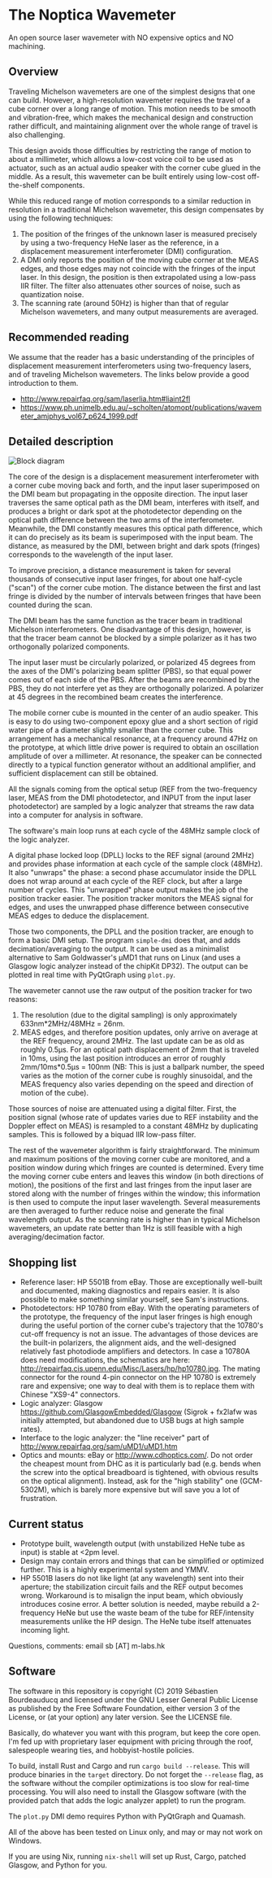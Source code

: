 The Noptica Wavemeter
=====================

An open source laser wavemeter with NO expensive optics and NO machining.


Overview
--------

Traveling Michelson wavemeters are one of the simplest designs that one can build. However, a high-resolution wavemeter requires the travel of a cube corner over a long range of motion. This motion needs to be smooth and vibration-free, which makes the mechanical design and construction rather difficult, and maintaining alignment over the whole range of travel is also challenging.

This design avoids those difficulties by restricting the range of motion to about a millimeter, which allows a low-cost voice coil to be used as actuator, such as an actual audio speaker with the corner cube glued in the middle. As a result, this wavemeter can be built entirely using low-cost off-the-shelf components.

While this reduced range of motion corresponds to a similar reduction in resolution in a traditional Michelson wavemeter, this design compensates by using the following techniques:

1. The position of the fringes of the unknown laser is measured precisely by using a two-frequency HeNe laser as the reference, in a displacement measurement interferometer (DMI) configuration.
2. A DMI only reports the position of the moving cube corner at the MEAS edges, and those edges may not coincide with the fringes of the input laser. In this design, the position is then extrapolated using a low-pass IIR filter. The filter also attenuates other sources of noise, such as quantization noise.
3. The scanning rate (around 50Hz) is higher than that of regular Michelson wavemeters, and many output measurements are averaged.


Recommended reading
-------------------

We assume that the reader has a basic understanding of the principles of displacement measurement interferometers using two-frequency lasers, and of traveling Michelson wavemeters. The links below provide a good introduction to them.

* http://www.repairfaq.org/sam/laserlia.htm#liaint2fl
* https://www.ph.unimelb.edu.au/~scholten/atomopt/publications/wavemeter_amjphys_vol67_p624_1999.pdf


Detailed description
--------------------

![Block diagram](diagram.png)

The core of the design is a displacement measurement interferometer with a corner cube moving back and forth, and the input laser superimposed on the DMI beam but propagating in the opposite direction. The input laser traverses the same optical path as the DMI beam, interferes with itself, and produces a bright or dark spot at the photodetector depending on the optical path difference between the two arms of the interferometer. Meanwhile, the DMI constantly measures this optical path difference, which it can do precisely as its beam is superimposed with the input beam. The distance, as measured by the DMI, between bright and dark spots (fringes) corresponds to the wavelength of the input laser.

To improve precision, a distance measurement is taken for several thousands of consecutive input laser fringes, for about one half-cycle ("scan") of the corner cube motion. The distance between the first and last fringe is divided by the number of intervals between fringes that have been counted during the scan.

The DMI beam has the same function as the tracer beam in traditional Michelson interferometers. One disadvantage of this design, however, is that the tracer beam cannot be blocked by a simple polarizer as it has two orthogonally polarized components.

The input laser must be circularly polarized, or polarized 45 degrees from the axes of the DMI's polarizing beam splitter (PBS), so that equal power comes out of each side of the PBS. After the beams are recombined by the PBS, they do not interfere yet as they are orthogonally polarized. A polarizer at 45 degrees in the recombined beam creates the interference.

The mobile corner cube is mounted in the center of an audio speaker. This is easy to do using two-component epoxy glue and a short section of rigid water pipe of a diameter slightly smaller than the corner cube. This arrangement has a mechanical resonance, at a frequency around 47Hz on the prototype, at which little drive power is required to obtain an oscillation amplitude of over a millimeter. At resonance, the speaker can be connected directly to a typical function generator without an additional amplifier, and sufficient displacement can still be obtained.

All the signals coming from the optical setup (REF from the two-frequency laser, MEAS from the DMI photodetector, and INPUT from the input laser photodetector) are sampled by a logic analyzer that streams the raw data into a computer for analysis in software.

The software's main loop runs at each cycle of the 48MHz sample clock of the logic analyzer.

A digital phase locked loop (DPLL) locks to the REF signal (around 2MHz) and provides phase information at each cycle of the sample clock (48MHz). It also "unwraps" the phase: a second phase accumulator inside the DPLL does not wrap around at each cycle of the REF clock, but after a large number of cycles. This "unwrapped" phase output makes the job of the position tracker easier. The position tracker monitors the MEAS signal for edges, and uses the unwrapped phase difference between consecutive MEAS edges to deduce the displacement.

Those two components, the DPLL and the position tracker, are enough to form a basic DMI setup. The program ``simple-dmi`` does that, and adds decimation/averaging to the output. It can be used as a minimalist alternative to Sam Goldwasser's µMD1 that runs on Linux (and uses a Glasgow logic analyzer instead of the chipKit DP32). The output can be plotted in real time with PyQtGraph using ``plot.py``.

The wavemeter cannot use the raw output of the position tracker for two reasons:

1. The resolution (due to the digital sampling) is only approximately 633nm\*2MHz/48MHz = 26nm.
2. MEAS edges, and therefore position updates, only arrive on average at the REF frequency, around 2MHz. The last update can be as old as roughly 0.5µs. For an optical path displacement of 2mm that is traveled in 10ms, using the last position introduces an error of roughly 2mm/10ms\*0.5µs = 100nm (NB: This is just a ballpark number, the speed varies as the motion of the corner cube is roughly sinusoidal, and the MEAS frequency also varies depending on the speed and direction of motion of the cube).

Those sources of noise are attenuated using a digital filter. First, the position signal (whose rate of updates varies due to REF instability and the Doppler effect on MEAS) is resampled to a constant 48MHz by duplicating samples. This is followed by a biquad IIR low-pass filter.

The rest of the wavemeter algorithm is fairly straightforward. The minimum and maximum positions of the moving corner cube are monitored, and a position window during which fringes are counted is determined. Every time the moving corner cube enters and leaves this window (in both directions of motion), the positions of the first and last fringes from the input laser are stored along with the number of fringes within the window; this information is then used to compute the input laser wavelength. Several measurements are then averaged to further reduce noise and generate the final wavelength output. As the scanning rate is higher than in typical Michelson wavemeters, an update rate better than 1Hz is still feasible with a high averaging/decimation factor.


Shopping list
-------------

* Reference laser: HP 5501B from eBay. Those are exceptionally well-built and documented, making diagnostics and repairs easier. It is also possible to make something similar yourself, see Sam's instructions.
* Photodetectors: HP 10780 from eBay. With the operating parameters of the prototype, the frequency of the input laser fringes is high enough during the useful portion of the corner cube's trajectory that the 10780's cut-off frequency is not an issue. The advantages of those devices are the built-in polarizers, the alignment aids, and the well-designed relatively fast photodiode amplifiers and detectors. In case a 10780A does need modifications, the schematics are here: http://repairfaq.cis.upenn.edu/Misc/Lasers/hp/hp10780.jpg. The mating connector for the round 4-pin connector on the HP 10780 is extremely rare and expensive; one way to deal with them is to replace them with Chinese "XS9-4" connectors.
* Logic analyzer: Glasgow https://github.com/GlasgowEmbedded/Glasgow (Sigrok + fx2lafw was initially attempted, but abandoned due to USB bugs at high sample rates).
* Interface to the logic analyzer: the "line receiver" part of http://www.repairfaq.org/sam/uMD1/uMD1.htm
* Optics and mounts: eBay or http://www.cdhoptics.com/. Do not order the cheapest mount from DHC as it is particularly bad (e.g. bends when the screw into the optical breadboard is tightened, with obvious results on the optical alignment). Instead, ask for the "high stability" one (GCM-5302M), which is barely more expensive but will save you a lot of frustration.


Current status
--------------

* Prototype built, wavelength output (with unstabilized HeNe tube as input) is stable at <2pm level.
* Design may contain errors and things that can be simplified or optimized further. This is a highly experimental system and YMMV.
* HP 5501B lasers do not like light (at any wavelength) sent into their aperture; the stabilization circuit fails and the REF output becomes wrong. Workaround is to misalign the input beam, which obviously introduces cosine error. A better solution is needed, maybe rebuild a 2-frequency HeNe but use the waste beam of the tube for REF/intensity measurements unlike the HP design. The HeNe tube itself attenuates incoming light.

Questions, comments: email sb [AT] m-labs.hk


Software
--------

The software in this repository is copyright (C) 2019 Sébastien Bourdeauducq and licensed under the GNU Lesser General Public License as published by the Free Software Foundation, either version 3 of the License, or (at your option) any later version. See the LICENSE file.

Basically, do whatever you want with this program, but keep the core open. I'm fed up with proprietary laser equipment with pricing through the roof, salespeople wearing ties, and hobbyist-hostile policies.

To build, install Rust and Cargo and run ``cargo build --release``. This will produce binaries in the ``target`` directory. Do not forget the ``--release`` flag, as the software without the compiler optimizations is too slow for real-time processing. You will also need to install the Glasgow software (with the provided patch that adds the logic analyzer applet) to run the program.

The ``plot.py`` DMI demo requires Python with PyQtGraph and Quamash.

All of the above has been tested on Linux only, and may or may not work on Windows.

If you are using Nix, running ``nix-shell`` will set up Rust, Cargo, patched Glasgow, and Python for you.
